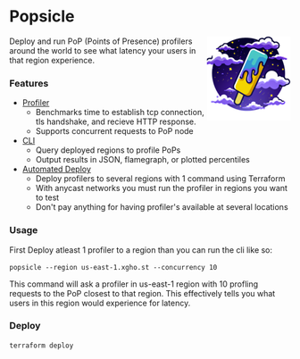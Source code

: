 # Popsicle

<img align="right" src="icon.png" height="150px" alt="the deno mascot dinosaur standing in the rain">

Deploy and run PoP (Points of Presence) profilers around the world to see what latency your users in that region experience.

### Features

- [Profiler](./profiler/)
  - Benchmarks time to establish tcp connection, tls handshake, and recieve HTTP response.
  - Supports concurrent requests to PoP node
- [CLI](./cli/)
  - Query deployed regions to profile PoPs
  - Output results in JSON, flamegraph, or plotted percentiles
- [Automated Deploy](./deploy/)
  - Deploy profilers to several regions with 1 command using Terraform
  - With anycast networks you must run the profiler in regions you want to test
  - Don't pay anything for having profiler's available at several locations

### Usage

First Deploy atleast 1 profiler to a region than you can run the cli like so:

```
popsicle --region us-east-1.xgho.st --concurrency 10
```

This command will ask a profiler in us-east-1 region with 10 profling requests to the PoP closest to that region. This effectively tells you what users in this region would experience for latency.

### Deploy

```
terraform deploy
```

